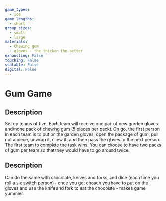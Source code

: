 ```yaml
---
game_types:
  - ice
game_lengths:
  - short
group_sizes:
  - small
  - large
materials:
  - Chewing gum
  - gloves - the thicker the better
exhausting: False
touching: False
scalable: False
digital: False
---
```

# Gum Game

## Description
Set up teams of five. Each team will receive one pair of new garden gloves and\none pack of chewing gum (5 pieces per pack). On go, the first person in each team is to put on the garden gloves, open the package of gum, pull out a piece, unwrap it, chew it, and then pass the gloves to the next person. The first team to complete the task wins. You can choose to have two packs of gum per team so that they would have to go around twice.

## Description
Can do the same with chocolate, knives and forks, and dice (each time you roll a six switch person) - once you get chosen you have to put on the gloves and use the knife and fork to eat the chocolate - makes game yummier.
